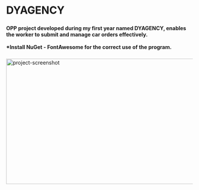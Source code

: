 
<h1 align="left">DYAGENCY</h1>

###

<h4 align="left">OPP project developed during my first year named DYAGENCY, enables the worker to submit and manage car orders effectively.<br><br>*Install NuGet - FontAwesome for the correct use of the program.</h4>

###

<img src="https://i.imgur.com/8tmoXrv.png" alt="project-screenshot" width="690" height="339/">


###
